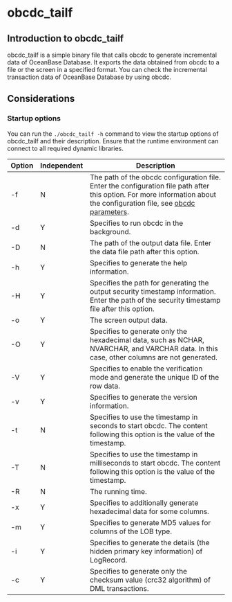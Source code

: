 # obcdc_tailf

## Introduction to obcdc_tailf

obcdc_tailf is a simple binary file that calls obcdc to generate incremental data of OceanBase Database. It exports the data obtained from obcdc to a file or the screen in a specified format. You can check the incremental transaction data of OceanBase Database by using obcdc. 

## Considerations

### Startup options

You can run the `./obcdc_tailf -h` command to view the startup options of obcdc_tailf and their description. Ensure that the runtime environment can connect to all required dynamic libraries. 

| Option | Independent | Description |
|--------|--------|-----------------------------------------------------------------------------------------------------------|
| -f     | N | The path of the obcdc configuration file. Enter the configuration file path after this option. For more information about the configuration file, see [obcdc parameters](../200.obcdc-parameters/200.obcdc-configuration-items.md).  |
| -d     | Y | Specifies to run obcdc in the background.  |
| -D     | N | The path of the output data file. Enter the data file path after this option.  |
| -h     | Y | Specifies to generate the help information.  |
| -H     | Y | Specifies the path for generating the output security timestamp information. Enter the path of the security timestamp file after this option.  |
| -o     | Y | The screen output data.  |
| -O     | Y | Specifies to generate only the hexadecimal data, such as NCHAR, NVARCHAR, and VARCHAR data. In this case, other columns are not generated.  |
| -V     | Y | Specifies to enable the verification mode and generate the unique ID of the row data.  |
| -v     | Y | Specifies to generate the version information.  |
| -t     | N | Specifies to use the timestamp in seconds to start obcdc. The content following this option is the value of the timestamp.  |
| -T     | N | Specifies to use the timestamp in milliseconds to start obcdc. The content following this option is the value of the timestamp.  |
| -R     | N | The running time.  |
| -x     | Y | Specifies to additionally generate hexadecimal data for some columns.  |
| -m     | Y | Specifies to generate MD5 values for columns of the LOB type.  |
| -i     | Y | Specifies to generate the details (the hidden primary key information) of LogRecord.  |
| -c     | Y | Specifies to generate only the checksum value (crc32 algorithm) of DML transactions. |
